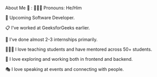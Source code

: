 About Me 🏻 :
👩🏻‍💻 Pronouns: He/Him

💼 Upcoming Software Developer.

📋 I've worked at GeeksforGeeks earlier.

🎒 I've done almost 2-3 internships primarily.

👩🏻‍🏫 I love teaching students and have mentored across 50+ students.

🧭 I love exploring and working both in frontend and backend.

🎭 I love speaking at events and connecting with people.
